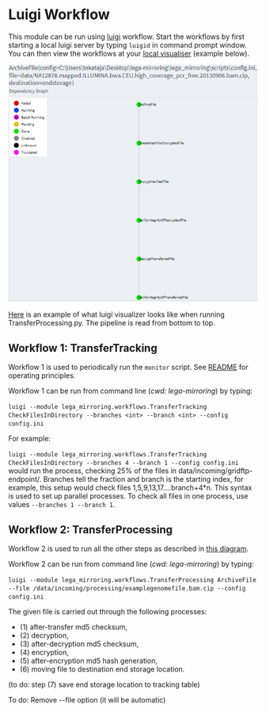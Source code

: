 # Luigi Workflow
This module can be run using [luigi](https://github.com/spotify/luigi) workflow. Start the workflows by first starting a local luigi
server by typing `luigid` in command prompt window. You can then view the workflows at your [local visualiser](http://localhost:8082) (example below).


![Luigi Workflow Example](https://github.com/CSCfi/lega-mirroring/blob/master/lega_mirroring/workflows/luigi_example.png)

[Here](https://github.com/CSCfi/lega-mirroring/blob/master/lega_mirroring/workflows/luigi_example.png) is an example of what luigi visualizer looks like when running TransferProcessing.py. The pipeline is read from bottom to top.

## Workflow 1: TransferTracking
Workflow 1 is used to periodically run the `monitor` script. See [README](https://github.com/CSCfi/lega-mirroring/blob/master/README.md)
for operating principles.

Workflow 1 can be run from command line (*cwd: lega-mirroring*) by typing:

`luigi --module lega_mirroring.workflows.TransferTracking CheckFilesInDirectory --branches <int> --branch <int> --config config.ini`

For example:

`luigi --module lega_mirroring.workflows.TransferTracking CheckFilesInDirectory --branches 4 --branch 1 --config config.ini` would run the process, checking
25% of the files in data/incoming/gridftp-endpoint/. Branches tell the fraction and branch is the starting index, for example, this setup
would check files 1,5,9,13,17....branch+4\*n. This syntax is used to set up parallel processes. To check all files in one process, use
values `--branches 1 --branch 1`.

## Workflow 2: TransferProcessing
Workflow 2 is used to run all the other steps as described in [this diagram](https://github.com/CSCfi/lega-mirroring/blob/master/lega_mirroring/workflows/workflow.png).

Workflow 2 can be run from command line (*cwd: lega-mirroring*) by typing:

`luigi --module lega_mirroring.workflows.TransferProcessing ArchiveFile --file /data/incoming/processing/examplegenomefile.bam.cip --config config.ini`



The given file is carried out through the following processes: 
* (1) after-transfer md5 checksum, 
* (2) decryption, 
* (3) after-decryption md5 checksum, 
* (4) encryption, 
* (5) after-encryption md5 hash generation, 
* (6) moving file to destination end storage location. 

(to do: step (7) save end storage location to tracking table)

To do: Remove --file option (it will be automatic)
